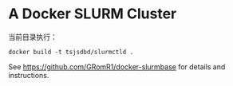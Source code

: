 # A Docker SLURM Cluster 
当前目录执行：
```
docker build -t tsjsdbd/slurmctld .
```
See https://github.com/GRomR1/docker-slurmbase for details and instructions.
